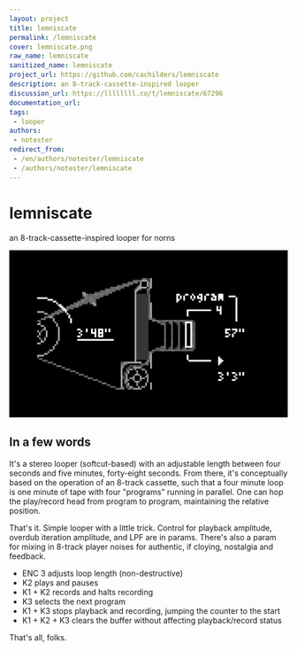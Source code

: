 ```yaml
---
layout: project
title: lemniscate
permalink: /lemniscate
cover: lemniscate.png
raw_name: lemniscate
sanitized_name: lemniscate
project_url: https://github.com/cachilders/lemniscate
description: an 8-track-cassette-inspired looper
discussion_url: https://llllllll.co/t/lemniscate/67296
documentation_url: 
tags:
 - looper
authors:
 - notester
redirect_from:
 - /en/authors/notester/lemniscate
 - /authors/notester/lemniscate
---
```

# lemniscate
an 8-track-cassette-inspired looper for norns

![lemniscate screenshot](https://raw.githubusercontent.com/cachilders/lemniscate/HEAD/assets/lemniscate.png)

## In a few words
It's a stereo looper (softcut-based) with an adjustable length between four seconds and five minutes, forty-eight seconds. From there, it's conceptually based on the operation of an 8-track cassette, such that a four minute loop is one minute of tape with four "programs" running in parallel. One can hop the play/record head from program to program, maintaining the relative position.

That's it. Simple looper with a little trick. Control for playback amplitude, overdub iteration amplitude, and LPF are in params. There's also a param for mixing in 8-track player noises for authentic, if cloying, nostalgia and feedback.

- ENC 3 adjusts loop length (non-destructive)
- K2 plays and pauses
- K1 + K2 records and halts recording
- K3 selects the next program
- K1 + K3 stops playback and recording, jumping the counter to the start
- K1 + K2 + K3 clears the buffer without affecting playback/record status

That's all, folks.
